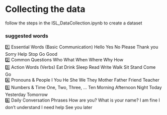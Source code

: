 <h1> Collecting the data</h1>
<p>follow the steps in the ISL_DataCollection.ipynb to create a dataset</p>
<h3> suggested words</h3>
<p>
  1️⃣ Essential Words (Basic Communication)
Hello
Yes
No
Please
Thank you
Sorry
Help
Stop
Go
Good <br/>
2️⃣ Common Questions
Who
What
When
Where
Why
How <br/>
3️⃣ Action Words (Verbs)
Eat
Drink
Sleep
Read
Write
Walk
Sit
Stand
Come
Go <br/>
4️⃣ Pronouns & People
I
You
He
She
We
They
Mother
Father
Friend
Teacher <br/>
5️⃣ Numbers & Time
One, Two, Three, … Ten
Morning
Afternoon
Night
Today
Yesterday
Tomorrow <br/>
6️⃣ Daily Conversation Phrases
How are you?
What is your name?
I am fine
I don’t understand
I need help
See you later <br/>
</p>
